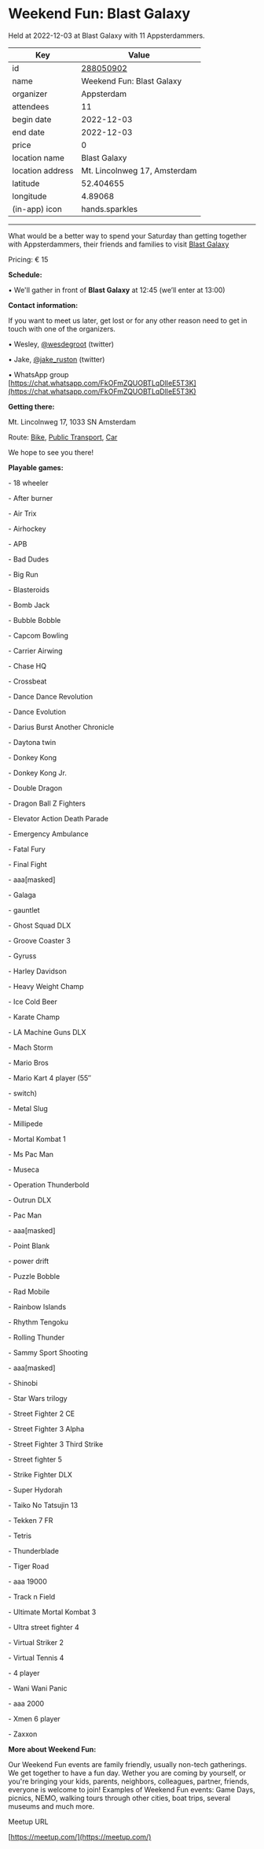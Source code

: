 # Weekend Fun: Blast Galaxy
Held at 2022-12-03 at Blast Galaxy with 11 Appsterdammers.
        
|Key|Value
|---|---|
|id|[288050902](https://www.meetup.com/appsterdam/events/288050902/)|
|name|Weekend Fun: Blast Galaxy|
|organizer|Appsterdam|
|attendees|11|
|begin date|2022-12-03|
|end date|2022-12-03|
|price|0|
|location name|Blast Galaxy|
|location address|Mt. Lincolnweg 17, Amsterdam|
|latitude|52.404655|
|longitude|4.89068|
|(in-app) icon|hands.sparkles|

---

What would be a better way to spend your Saturday than getting together with Appsterdammers, their friends and families to visit [Blast Galaxy](https://blastgalaxy.nl/)

Pricing: € 15

**Schedule:**

• We'll gather in front of **Blast Galaxy** at 12:45 (we’ll enter at 13:00)

**Contact information:**

If you want to meet us later, get lost or for any other reason need to get in touch with one of the organizers.

• Wesley, [@wesdegroot](http://twitter.com/wesdegroot/) (twitter)

• Jake, [@jake_ruston](http://twitter.com/jake_ruston/) (twitter)

• WhatsApp group [https://chat.whatsapp.com/FkOFmZQUOBTLqDlIeE5T3K](https://chat.whatsapp.com/FkOFmZQUOBTLqDlIeE5T3K)

**Getting there:**

Mt. Lincolnweg 17, 1033 SN Amsterdam

Route: [Bike](http://maps.apple.com/?daddr=Mt.%20Lincolnweg%2017%2C%201033%20SN%20Amsterdam&amp;amp;t=m&amp;amp;dirflg=b), [Public Transport](http://maps.apple.com/?daddr=Mt.%20Lincolnweg%2017%2C%201033%20SN%20Amsterdam&amp;amp;t=m&amp;amp;dirflg=r), [Car](http://maps.apple.com/?daddr=Mt.%20Lincolnweg%2017%2C%201033%20SN%20Amsterdam&amp;amp;t=m&amp;amp;dirflg=d)

We hope to see you there!

**Playable games:**

\- 18 wheeler

\- After burner

\- Air Trix

\- Airhockey

\- APB

\- Bad Dudes

\- Big Run

\- Blasteroids

\- Bomb Jack

\- Bubble Bobble

\- Capcom Bowling

\- Carrier Airwing

\- Chase HQ

\- Crossbeat

\- Dance Dance Revolution

\- Dance Evolution

\- Darius Burst Another Chronicle

\- Daytona twin

\- Donkey Kong

\- Donkey Kong Jr\.

\- Double Dragon

\- Dragon Ball Z Fighters

\- Elevator Action Death Parade

\- Emergency Ambulance

\- Fatal Fury

\- Final Fight

\- aaa[masked]

\- Galaga

\- gauntlet

\- Ghost Squad DLX

\- Groove Coaster 3

\- Gyruss

\- Harley Davidson

\- Heavy Weight Champ

\- Ice Cold Beer

\- Karate Champ

\- LA Machine Guns DLX

\- Mach Storm

\- Mario Bros

\- Mario Kart 4 player \(55″

\- switch\)

\- Metal Slug

\- Millipede

\- Mortal Kombat 1

\- Ms Pac Man

\- Museca

\- Operation Thunderbold

\- Outrun DLX

\- Pac Man

\- aaa[masked]

\- Point Blank

\- power drift

\- Puzzle Bobble

\- Rad Mobile

\- Rainbow Islands

\- Rhythm Tengoku

\- Rolling Thunder

\- Sammy Sport Shooting

\- aaa[masked]

\- Shinobi

\- Star Wars trilogy

\- Street Fighter 2 CE

\- Street Fighter 3 Alpha

\- Street Fighter 3 Third Strike

\- Street fighter 5

\- Strike Fighter DLX

\- Super Hydorah

\- Taiko No Tatsujin 13

\- Tekken 7 FR

\- Tetris

\- Thunderblade

\- Tiger Road

\- aaa 19000

\- Track n Field

\- Ultimate Mortal Kombat 3

\- Ultra street fighter 4

\- Virtual Striker 2

\- Virtual Tennis 4

\- 4 player

\- Wani Wani Panic

\- aaa 2000

\- Xmen 6 player

\- Zaxxon

**More about Weekend Fun:**

Our Weekend Fun events are family friendly, usually non-tech gatherings. We get together to have a fun day. Wether you are coming by yourself, or you're bringing your kids, parents, neighbors, colleagues, partner, friends, everyone is welcome to join! Examples of Weekend Fun events: Game Days, picnics, NEMO, walking tours through other cities, boat trips, several museums and much more.

Meetup URL

[https://meetup.com/](https://meetup.com/)
